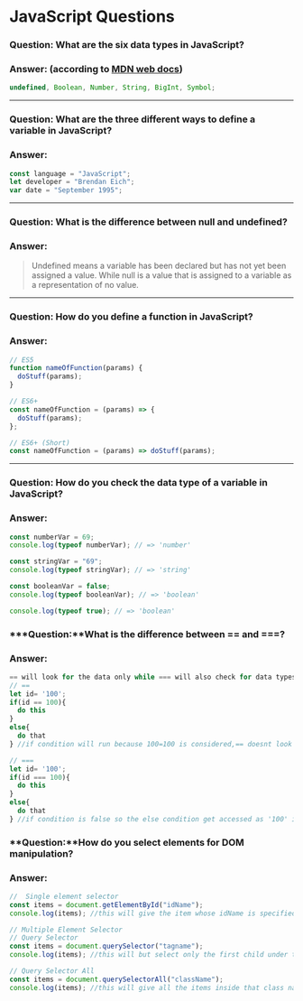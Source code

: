 # JavaScript Questions

### **Question:** What are the six data types in JavaScript?

### **Answer:** (according to [MDN web docs](https://developer.mozilla.org/en-US/docs/Web/JavaScript/Data_structures))

```js
undefined, Boolean, Number, String, BigInt, Symbol;
```

---

### **Question:** What are the three different ways to define a variable in JavaScript?

### **Answer:**

```js
const language = "JavaScript";
let developer = "Brendan Eich";
var date = "September 1995";
```

---

### **Question:** What is the difference between null and undefined?

### **Answer:**

> Undefined means a variable has been declared but has not yet been assigned a value. While null is a value that is assigned to a variable as a representation of no value.

---

### **Question:** How do you define a function in JavaScript?

### **Answer:**

```js
// ES5
function nameOfFunction(params) {
  doStuff(params);
}

// ES6+
const nameOfFunction = (params) => {
  doStuff(params);
};

// ES6+ (Short)
const nameOfFunction = (params) => doStuff(params);
```

---

### **Question:** How do you check the data type of a variable in JavaScript?

### **Answer:**

```js
const numberVar = 69;
console.log(typeof numberVar); // => 'number'

const stringVar = "69";
console.log(typeof stringVar); // => 'string'

const booleanVar = false;
console.log(typeof booleanVar); // => 'boolean'

console.log(typeof true); // => 'boolean'
```

### **\*Question:**What is the difference between == and ===?

### **Answer:**

```js
== will look for the data only while === will also check for data types
// ==
let id= '100';
if(id == 100){
  do this
}
else{
  do that
} //if condition will run because 100=100 is considered,== doesnt look the data type though '100' is string

// ===
let id= '100';
if(id === 100){
  do this
}
else{
  do that
} //if condition is false so the else condition get accessed as '100' is string 100 is not i.e.'100'!==100
```

### **Question:**How do you select elements for DOM manipulation?

### **Answer:**

```js
//  Single element selector
const items = document.getElementById("idName");
console.log(items); //this will give the item whose idName is specified as above

// Multiple Element Selector
// Query Selector
const items = document.querySelector("tagname");
console.log(items); //this will but select only the first child under the tag

// Query Selector All
const items = document.querySelectorAll("className");
console.log(items); //this will give all the items inside that class name
```
